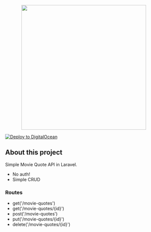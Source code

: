 <p align="center"><a href="https://laravel.com" target="_blank"><img src="https://raw.githubusercontent.com/laravel/art/master/logo-lockup/5%20SVG/2%20CMYK/1%20Full%20Color/laravel-logolockup-cmyk-red.svg" width="400"></a></p>

[![Deploy to DigitalOcean](https://www.deploytodo.com/do-btn-blue.svg)](https://cloud.digitalocean.com/apps/new?repo=https://github.com/lsinclair/MovieQuoteAPI/tree/main)

## About this project
Simple Movie Quote API in Laravel.

- No auth!
- Simple CRUD 

### Routes
- get('/movie-quotes')
- get('/movie-quotes/{id}')
- post('/movie-quotes')
- put('/movie-quotes/{id}')
- delete('/movie-quotes/{id}')
